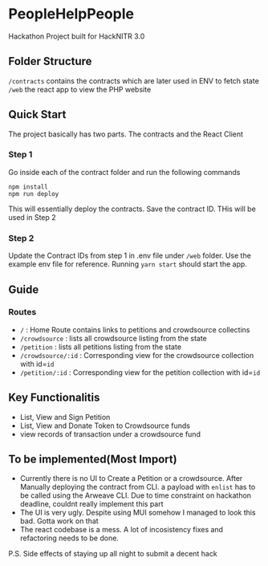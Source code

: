 # PeopleHelpPeople
Hackathon Project built for HackNITR 3.0

## Folder Structure

`/contracts` contains the contracts which are later used in ENV to fetch state
`/web` the react app to view the PHP website

## Quick Start

The project basically has two parts. The contracts and the React Client

### Step 1
Go inside each of the contract folder and run the following commands

```
npm install
npm run deploy
```

This will essentially deploy the contracts. Save the contract ID. THis will be used in Step 2

### Step 2

Update the Contract IDs from step 1 in .env file under `/web` folder. Use the example env file for reference.
Running `yarn start` should start the app.


## Guide

### Routes

- `/` : Home Route contains links to petitions and crowdsource collectins
- `/crowdsource` : lists all crowdsource listing from the state 
- `/petition` : lists all petitions listing from the state
- `/crowdsource/:id` : Corresponding view for the crowdsource collection with id=`id`
- `/petition/:id` : Corresponding view for the petition collection with id=`id`

## Key Functionalitis

- List, View and Sign Petition
- List, View and Donate Token to Crowdsource funds
- view records of transaction under a crowdsource fund

## To be implemented(Most Import)

- Currently there is no UI to Create a Petition or a crowdsource. After Manually deploying the contract from CLI. a payload with `enlist` has to be called using the Arweave CLI. 
Due to time constraint on hackathon deadline, couldnt really implement this part
- The UI is very ugly. Despite using MUI somehow I managed to look this bad. Gotta work on that
- The react codebase is a mess. A lot of incosistency fixes and refactoring needs to be done.

P.S. Side effects of staying up all night to submit a decent hack
